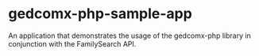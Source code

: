 # gedcomx-php-sample-app
An application that demonstrates the usage of the gedcomx-php library in conjunction with the FamilySearch API.
